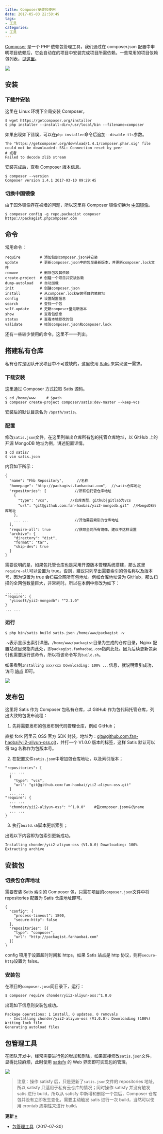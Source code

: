 ```yaml
---
title: Composer安装和使用
date: 2017-05-03 22:50:49
tags:
- 工具
categories:
- 工具
---
```


[Composer](https://getcomposer.org/) 是一个 PHP 依赖包管理工具，我们通过在 composer.json 配置中申明项目依赖后，它会自动在的项目中安装完成项目所需依赖。一些常用的项目依赖包列表，[见这里](https://packagist.org/)。

![](https://img4.fanhaobai.com/2017/05/composer/bb8a-6ddaa3977.png)<!--more-->

## 安装

### 下载并安装

这里在 Linux 环境下全局安装 Composer。

```Shell
$ wget https://getcomposer.org/installer
$ php installer --install-dir=/usr/local/bin --filename=composer
```

如果出现如下错误，可以在`php installer`命令后追加`--disable-tls`参数。

```Shell
The "https://getcomposer.org/download/1.4.1/composer.phar.sig" file could not be downloaded: SSL: Connection reset by peer
# 或者
Failed to decode zlib stream
```

安装完成后，查看 Composer 版本信息。

```Shell
$ composer --version
Composer version 1.4.1 2017-03-10 09:29:45
```

### 切换中国镜像

由于国外镜像存在被墙的问题，所以这里将 Composer 镜像切换为 [中国镜像](https://pkg.phpcomposer.com/)。

```Shell
$ composer config -g repo.packagist composer https://packagist.phpcomposer.com
```

## 命令

常用命令：

```Shell
require         # 添加包到composer.json并安装
update          # 更新composer.json中的包至最新版本，并更新composer.lock文件
remove          # 删除包及其依赖
create-project  # 创建一个项目并安装依赖
dump-autoload   # 自动加载
init            # 创建composer.json
install         # 从composer.lock安装项目的依赖包
config          # 设置配置信息
search          # 查找一个包
self-update     # 更新composer至最新版本
show            # 查看包信息
status          # 查看本地修改的包
validate        # 校验composer.json和composer.lock
```

还有一些较少使用的命令，这里不一一列出。

## 搭建私有仓库

私有仓库是团队开发项目中不可或缺的，这里使用 [Satis](https://github.com/composer/satis) 来实现这一需求。

### 下载安装

这里通过 Composer 方式拉取 Satis 源码。

```Shell
$ cd /home/www     # $path
$ composer create-project composer/satis:dev-master --keep-vcs
```
安装后的默认目录名为 `/$path/satis`。

### 配置

修改`satis.json`文件，在这里列举出仓库所有包的托管仓库地址，以 GitHub 上的开源 MongoDB 地址为例，讲述配置详情。

```Shell
$ cd satis/
$ vim satis.json
```

内容如下所示：

```Js
{
  "name": "Fhb Repository",      //名称
  "homepage": "http://packagist.fanhaobai.com",  //satis仓库地址
  "repositories": [             //所有包托管仓库地址
    {
      "type": "vcs",          //仓库类型，github|gitlab为vcs
      "url": "git@github.com:fan-haobai/yii2-mongodb.git"  //MongoDB仓库地址
    },
    ... ...                     //其他需要索引的仓库地址
  ],
  "require-all": true           //获取全网所有镜像，建议不这样设置
  "archive": {
    "directory": "dist",
    "format": "tar",
    "skip-dev": true
  }
}
```

需要说明的是，如果包托管仓库也是采用开源版本管理系统搭建，那么这里`require-all`可以设置为 true。否则，建议只列举出需要索引的包名称以及版本号，因为设置为 true 会扫描全网所有包地址。例如仓库地址设为 GitHub，那么扫描的全网包数量巨大，非常耗时。所以在本例中修改为如下：

```Shell
... ....
"require": {
  "yiisoft/yii2-mongodb": "^2.1.0"
}
... ...
```

### 运行

```Shell
$ php bin/satis build satis.json /home/www/packagist -v
```

`-v`表示显示出索引详细。`/home/www/packagist`目录为生成的仓库目录，Nginx 配置站点目录指向此处，即`packagist.fanhaobai.com`指向此处。因为后续更新包索引也需要运行该命令，所以将该命令写为`build.sh`。

如果看到`Installing xxx/xxx Downloading: 100% ...`信息，就说明索引成功，访问 [站点](http://packagist.fanhaobai.com) 即可。

![](https://img5.fanhaobai.com/2017/05/composer/bb8a-6ddaa3977.png)

## 发布包

这里将 Satis 作为 Composer 包私有仓库，以 GitHub 作为包代码托管仓库，列出大致的包发布流程：

1) 先将需要发布的包发布到代码管理仓库，例如 GitHub；

直接 fork 阿里云 OSS 官方 SDK 封装，地址为：[git@github.com:fan-haobai/yii2-aliyun-oss.git]()，并打一个 V1.0.0 版本的标签，这样 Satis 默认可以将 tag 名称作为包版本号。

2) 在配置文件`satis.json`中增加包仓库地址，以及索引版本；

```Js
"repositories": [
  ... ...
  {
    "type": "vcs",
    "url": "git@github.com:fan-haobai/yii2-aliyun-oss.git"
  }
  ... ...
"require": {
  ... ...
  "chonder/yii2-aliyun-oss": "^1.0.0"    #包composer.json中的name
  ... ...
}
```

3) 执行`build.sh`脚本更新索引；

出现以下内容即为包索引更新成功。

```Shell
Installing chonder/yii2-aliyun-oss (V1.0.0) Downloading: 100% Extracting archive
```

## 安装包

### 切换包仓库地址

需要安装 Satis 索引的 Composer 包，只需在项目的`composer.json`文件中将 repositories 配置为 Satis 仓库地址即可。

```Js
{
  "config": {
    "process-timeout": 1800,
    "secure-http": false
  },
  "repositories": [{
    "type": "composer",
    "url": "http://packagist.fanhaobai.com"
  }]
}
```

config 项用于设置超时时间和 https，如果 Satis 站点是 http 协议，则将`secure-http`设置为 false。

### 安装包

在项目的`composer.josn`同目录下，运行：

```Shell
$ composer require chonder/yii2-aliyun-oss:^1.0.0
```

出现如下信息则安装包成功。

```Shell
Package operations: 1 install, 0 updates, 0 removals       
  - Installing chonder/yii2-aliyun-oss (V1.0.0): Downloading (100%)
Writing lock file
Generating autoload files
```

## 包管理工具

在团队开发中，经常需要进行包的增加和删除，如果直接修改`satis.json`文件，显得比较麻烦，此时使用 [satisfy](https://github.com/ludofleury/satisfy) 的 Web 界面即可实现包的管理。

![](https://img0.fanhaobai.com/2017/05/composer/810b7e47-f510-4116-a79c-4499057e2189.png)

> 注意：操作 satisfy 后，只是更新了`satis.json`文件的 repositories 地址，所以 satisfy 只适用于私有云仓库的情况；同时操作 satisfy 并没有触发 satis 进行 build，所以从 satisfy 中新增和删除一个包后，Composer 仓库包并没有立即发生变化，需要主动触发 satis 进行一次 build，当然可以使用 crontab 周期性来进行 build。 

<strong>更新 [»]()</strong>

* [包管理工具](https://www.fanhaobai.com/2017/05/composer.html#包管理工具)（2017-07-30）

